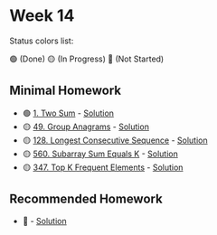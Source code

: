 # Week 14

Status colors list:

🟢 (Done)
🟡 (In Progress)
🔴 (Not Started)

## Minimal Homework

- 🟢 [1. Two Sum](https://leetcode.com/problems/two-sum/) - [Solution](TwoSum.java)
- 🟡 [49. Group Anagrams](https://leetcode.com/problems/group-anagrams/description/) - [Solution]()
- 🟡 [128. Longest Consecutive Sequence](https://leetcode.com/problems/longest-consecutive-sequence/description/) - [Solution]()
- 🟡 [560. Subarray Sum Equals K](https://leetcode.com/problems/subarray-sum-equals-k/description/) - [Solution]()
- 🟡 [347. Top K Frequent Elements](https://leetcode.com/problems/top-k-frequent-elements/description/) - [Solution]()

## Recommended Homework

- :red_circle: []() - [Solution]()
